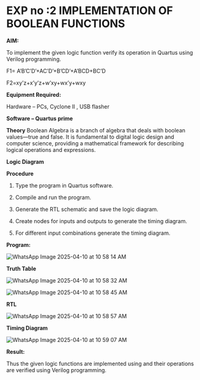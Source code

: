 # EXP no :2  IMPLEMENTATION OF BOOLEAN FUNCTIONS


**AIM:**

To implement the given logic function verify its operation in Quartus using Verilog programming.

F1= A’B’C’D’+AC’D’+B’CD’+A’BCD+BC’D 

F2=xy’z+x’y’z+w’xy+wx’y+wxy

**Equipment Required:**

Hardware – PCs, Cyclone II , USB flasher

**Software – Quartus prime**

**Theory**
Boolean Algebra is a branch of algebra that deals with boolean values—true and false. It is fundamental to digital logic design and computer science, providing a mathematical framework for describing logical operations and expressions.

**Logic Diagram**

**Procedure**

1.	Type the program in Quartus software.

2.	Compile and run the program.

3.	Generate the RTL schematic and save the logic diagram.

4.	Create nodes for inputs and outputs to generate the timing diagram.

5.	For different input combinations generate the timing diagram.


**Program:**

![WhatsApp Image 2025-04-10 at 10 58 14 AM](https://github.com/user-attachments/assets/9a4f2d0a-0de9-47ea-879e-6ed5604e7a6a)



**Truth Table**

![WhatsApp Image 2025-04-10 at 10 58 32 AM](https://github.com/user-attachments/assets/0622b339-76bf-486d-9582-290e9c2fc1bc)

![WhatsApp Image 2025-04-10 at 10 58 45 AM](https://github.com/user-attachments/assets/95e8f699-7e3f-4a90-8175-2e8f0fa68ad8)


**RTL**

![WhatsApp Image 2025-04-10 at 10 58 57 AM](https://github.com/user-attachments/assets/364a1c40-b072-4086-aaf1-66df76cc5597)



**Timing Diagram**

![WhatsApp Image 2025-04-10 at 10 59 07 AM](https://github.com/user-attachments/assets/b7d50660-1ea4-4e9e-9a4e-60f04bab0077)


**Result:**

Thus the given logic functions are implemented using and their operations are verified using Verilog programming.

